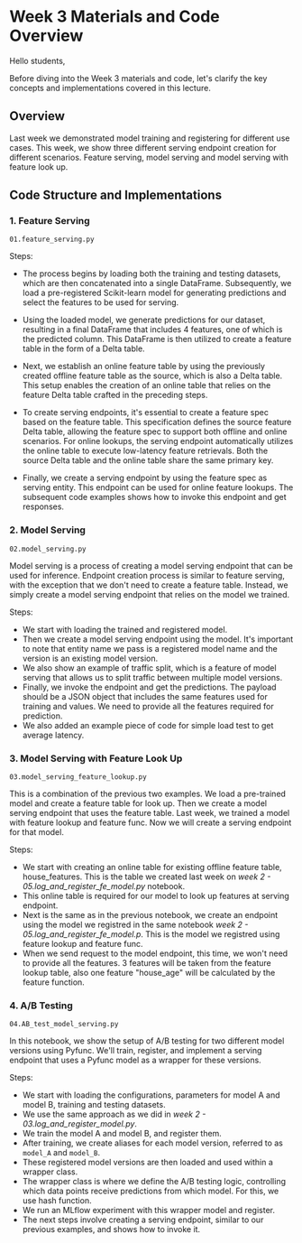 # Week 3 Materials and Code Overview

Hello students,

Before diving into the Week 3 materials and code, let's clarify the key concepts and implementations covered in this lecture.

## Overview

Last week we demonstrated model training and registering for different use cases.
This week, we show three different serving endpoint creation for different scenarios. Feature serving, model serving and model serving with feature look up.

## Code Structure and Implementations

### 1. Feature Serving
```
01.feature_serving.py
```
Steps:
* The process begins by loading both the training and testing datasets, which are then concatenated into a single DataFrame. Subsequently, we load a pre-registered Scikit-learn model for generating predictions and select the features to be used for serving.

* Using the loaded model, we generate predictions for our dataset, resulting in a final DataFrame that includes 4 features, one of which is the predicted column. This DataFrame is then utilized to create a feature table in the form of a Delta table.

* Next, we establish an online feature table by using the previously created offline feature table as the source, which is also a Delta table. This setup enables the creation of an online table that relies on the feature Delta table crafted in the preceding steps.

* To create serving endpoints, it's essential to create a feature spec based on the feature table. This specification defines the source feature Delta table, allowing the feature spec to support both offline and online scenarios. For online lookups, the serving endpoint automatically utilizes the online table to execute low-latency feature retrievals. Both the source Delta table and the online table share the same primary key.

* Finally, we create a serving endpoint by using the feature spec as serving entity. This endpoint can be used for online feature lookups. The subsequent code examples shows how to invoke this endpoint and get responses.

### 2. Model Serving
```
02.model_serving.py
```
Model serving is a process of creating a model serving endpoint that can be used for inference. Endpoint creation process is similar to feature serving, with the exception that we don't need to create a feature table. Instead, we simply create a model serving endpoint that relies on the model we trained. 

Steps:
* We start with loading the trained and registered model.
* Then we create a model serving endpoint using the model. It's important to note that entity name we pass is a registered model name and the version is an existing model version.
* We also show an example of traffic split, which is a feature of model serving that allows us to split traffic between multiple model versions.
* Finally, we invoke the endpoint and get the predictions. The payload should be a JSON object that includes the same features used for training and values. We need to provide all the features required for prediction.
* We also added an example piece of code for simple load test to get average latency.

### 3. Model Serving with Feature Look Up
```
03.model_serving_feature_lookup.py
```

This is a combination of the previous two examples. We load a pre-trained model and create a feature table for look up. Then we create a model serving endpoint that uses the feature table. Last week, we trained a model with feature lookup and feature func. Now we will create a serving endpoint for that model.

Steps:
- We start with creating an online table for existing offline feature table, house_features. This is the table we created last week on *week 2 - 05.log_and_register_fe_model.py* notebook.
- This online table is required for our model to look up features at serving endpoint.
- Next is the same as in the previous notebook, we create an endpoint using the model we registred in the same notebook *week 2 - 05.log_and_register_fe_model.p*. This is the model we registred using feature lookup and feature func.
- When we send request to the model endpoint, this time, we won't need to provide all the features. 3 features will be taken from the feature lookup table, also one feature "house_age" will be calculated by the feature function. 


### 4. A/B Testing
```
04.AB_test_model_serving.py
```
In this notebook, we show the setup of A/B testing for two different model versions using Pyfunc. We'll train, register, and implement a serving endpoint that uses a Pyfunc model as a wrapper for these versions.

Steps:
- We start with loading the configurations, parameters for model A and model B, training and testing datasets. 
- We use the same approach as we did in *week 2 - 03.log_and_register_model.py*.
- We train the model A and model B, and register them.
- After training, we create aliases for each model version, referred to as `model_A` and `model_B`.
- These registered model versions are then loaded and used within a wrapper class.
- The wrapper class is where we define the A/B testing logic, controlling which data points receive predictions from which model. For this, we use hash function.
- We run an MLflow experiment with this wrapper model and register.
- The next steps involve creating a serving endpoint, similar to our previous examples, and shows how to invoke it.
